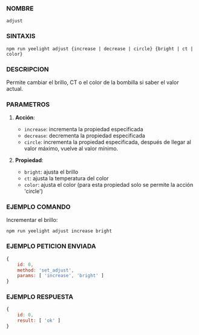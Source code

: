 ### NOMBRE
    adjust


### SINTAXIS
```shell
npm run yeelight adjust {increase | decrease | circle} {bright | ct | color}
```

###  DESCRIPCION
Permite cambiar el brillo, CT o el color de la bombilla si saber el valor actual.


###  PARAMETROS
1. **Acción**:
    - `increase`: incrementa la propiedad especificada
    - `decrease`: decrementa la propiedad especificada
    - `circle`:   incrementa la propiedad especificada, después de llegar al valor máximo, vuelve al valor mínimo.
    
2. **Propiedad**:
    - `bright`: ajusta el brillo
    - `ct`:     ajusta la temperatura del color
    - `color`:  ajusta el color (para esta propiedad solo se permite la acción 'circle')


###  EJEMPLO COMANDO
Incrementar el brillo:
```shell
npm run yeelight adjust increase bright
```

###  EJEMPLO PETICION ENVIADA
```javascript
{ 
    id: 0, 
    method: 'set_adjust', 
    params: [ 'increase', 'bright' ] 
}
```

###  EJEMPLO RESPUESTA
```javascript
{
    id: 0, 
    result: [ 'ok' ] 
}